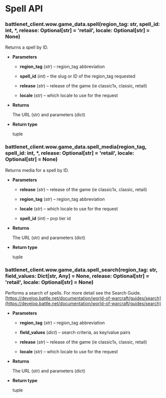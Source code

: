 # Spell API


### battlenet_client.wow.game_data.spell(region_tag: str, spell_id: int, \*, release: Optional[str] = 'retail', locale: Optional[str] = None)
Returns a spell by ID.


* **Parameters**


    * **region_tag** (*str*) – region_tag abbreviation


    * **spell_id** (*int*) – the slug or ID of the region_tag requested


    * **release** (*str*) – release of the game (ie classic1x, classic, retail)


    * **locale** (*str*) – which locale to use for the request



* **Returns**

    The URL (str) and parameters (dict)



* **Return type**

    tuple



### battlenet_client.wow.game_data.spell_media(region_tag, spell_id: int, \*, release: Optional[str] = 'retail', locale: Optional[str] = None)
Returns media for a spell by ID.


* **Parameters**


    * **release** (*str*) – release of the game (ie classic1x, classic, retail)


    * **region_tag** (*str*) – region_tag abbreviation


    * **locale** (*str*) – which locale to use for the request


    * **spell_id** (*int*) – pvp tier id



* **Returns**

    The URL (str) and parameters (dict)



* **Return type**

    tuple



### battlenet_client.wow.game_data.spell_search(region_tag: str, field_values: Dict[str, Any] = None, release: Optional[str] = 'retail', locale: Optional[str] = None)
Performs a search of spells. For more detail see the Search Guide.
[https://develop.battle.net/documentation/world-of-warcraft/guides/search](https://develop.battle.net/documentation/world-of-warcraft/guides/search)


* **Parameters**


    * **region_tag** (*str*) – region_tag abbreviation


    * **field_values** (*dict*) – search criteria, as key/value pairs


    * **release** (*str*) – release of the game (ie classic1x, classic, retail)


    * **locale** (*str*) – which locale to use for the request



* **Returns**

    The URL (str) and parameters (dict)



* **Return type**

    tuple
